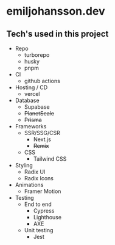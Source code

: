 # emiljohansson.dev

## Tech's used in this project

* Repo
  * turborepo
  * husky
  * pnpm
* CI
  * github actions
* Hosting / CD
  * vercel
* Database
  * Supabase
  * ~~PlanetScale~~
  * ~~Prisma~~
* Frameworks
  * SSR/SSG/CSR
    * Next.js
    * ~~Remix~~
  * CSS
    * Tailwind CSS
* Styling
  * Radix UI
  * Radix Icons
* Animations
  * Framer Motion
* Testing
  * End to end
    * Cypress
    * Lighthouse
    * AXE
  * Unit testing
    * Jest

